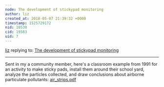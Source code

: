 ```yaml
---
node: The development of stickypad monitoring
author: liz
created_at: 2018-05-07 21:39:32 +0000
timestamp: 1525729172
nid: 10530
cid: 19583
uid: 7
---
```




[liz](../profile/liz) replying to: [The development of stickypad monitoring](../notes/mathew/06-05-2014/the-development-of-stickypad-monitoring)

----
Sent in my a community member, here's a classroom example from 1991 for an activity to make sticky pads, install them around their school yard, analyze the particles collected, and draw conclusions about airborne particulate pollutants: 
<a href="https://publiclab.org/system/images/photos/000/024/838/original/air_strips.pdf"><i class="fa fa-file"></i> air_strips.pdf</a>

